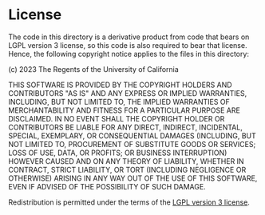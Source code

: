 # License

The code in this directory is a derivative product from code that bears on LGPL version 3 license, so this code is also required to bear that license. Hence, the following copyright notice applies to the files in this directory:

(c) 2023 The Regents of the University of California

THIS SOFTWARE IS PROVIDED BY THE COPYRIGHT HOLDERS AND CONTRIBUTORS "AS IS" AND ANY EXPRESS OR IMPLIED WARRANTIES, INCLUDING, BUT NOT LIMITED TO, THE IMPLIED WARRANTIES OF MERCHANTABILITY AND FITNESS FOR A PARTICULAR PURPOSE ARE DISCLAIMED. IN NO EVENT SHALL THE COPYRIGHT HOLDER OR CONTRIBUTORS BE LIABLE FOR ANY DIRECT, INDIRECT, INCIDENTAL, SPECIAL, EXEMPLARY, OR CONSEQUENTIAL DAMAGES (INCLUDING, BUT NOT LIMITED TO, PROCUREMENT OF SUBSTITUTE GOODS OR SERVICES; LOSS OF USE, DATA, OR PROFITS; OR BUSINESS INTERRUPTION) HOWEVER CAUSED AND ON ANY THEORY OF LIABILITY, WHETHER IN CONTRACT, STRICT LIABILITY, OR TORT (INCLUDING NEGLIGENCE OR OTHERWISE) ARISING IN ANY WAY OUT OF THE USE OF THIS SOFTWARE, EVEN IF ADVISED OF THE POSSIBILITY OF SUCH DAMAGE.

Redistribution is permitted under the terms of the [LGPL version 3 license](https://www.gnu.org/licenses/lgpl-3.0.html).
